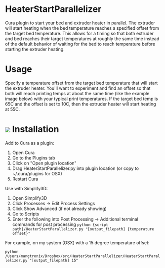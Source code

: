 # HeaterStartParallelizer
Cura plugin to start your bed and extruder heater in parallel. The extruder will start heating when the bed temperature reaches a specified offset from the target bed temperature. This allows for a timing so that both extruder and bed reaches their target temperatures at roughly the same time instead of the default behavior of waiting for the bed to reach temperature before starting the extruder heating.

Usage
==========
Specify a temperature offset from the target bed temperature that will start the extruder heater. You'll want to experiment and find an offset so that both will reach printing temps at about the same time (like the example image below) with your typical print temperatures. If the target bed temp is 65C and the offset is set to 10C, then the extruder heater will start heating at 55C.

![](https://raw.githubusercontent.com/mosh1/HeaterStartParallelizer/master/Example.jpg)
Installation
==========
Add to Cura as a plugin:

1. Open Cura
2. Go to the Plugins tab
3. Click on "Open plugin location"
4. Drag HeaterStartParallelizer.py into plugin location (or copy to ~/.cura/plugins for OSX)
5. Restart Cura

Use with Simplify3D:

1. Open Simplify3D
2. Click Processes -> Edit Process Settings
3. Click Show Advanced (if not already showing)
4. Go to Scripts
5. Enter the following into Post Processing -> Additional terminal commands for post processing
```python {script path}/HeaterStartParallelizer.py "[output_filepath] {temperature offset}"```

  For example, on my system (OSX) with a 15 degree temperature offset:

  ```python /Users/mangtronix/Dropbox/src/HeaterStartParallelizer/HeaterStartParallelizer.py "[output_filepath] 15"```

